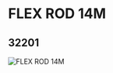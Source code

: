 # FLEX ROD 14M
## 32201
![FLEX ROD 14M](https://lc-www-live-s.legocdn.com/media/bricks/5/2/4265279.jpg)